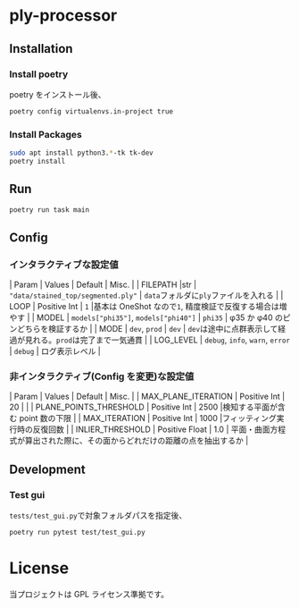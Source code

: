 # ply-processor

## Installation

### Install poetry

poetry をインストール後、

```sh
poetry config virtualenvs.in-project true
```

### Install Packages

```sh
sudo apt install python3.*-tk tk-dev
poetry install
```

## Run

```sh
poetry run task main
```

## Config

### インタラクティブな設定値

| Param | Values | Default | Misc. |
| FILEPATH |str | `"data/stained_top/segmented.ply"` | `data`フォルダに`ply`ファイルを入れる |
| LOOP | Positive Int | `1` |基本は OneShot なので`1`, 精度検証で反復する場合は増やす |
| MODEL | `models["phi35"]`, `models["phi40"]` | `phi35` | φ35 か φ40 のピンどちらを検証するか |
| MODE | `dev`, `prod` | `dev` | `dev`は途中に点群表示して経過が見れる。`prod`は完了まで一気通貫 |
| LOG_LEVEL | `debug`, `info`, `warn`, `error` | `debug` | ログ表示レベル |

### 非インタラクティブ(Config を変更)な設定値

| Param | Values | Default | Misc. |
| MAX_PLANE_ITERATION | Positive Int | 20 | |
| PLANE_POINTS_THRESHOLD | Positive Int | 2500 |検知する平面が含む point 数の下限 |
| MAX_ITERATION | Positive Int | 1000 |フィッティング実行時の反復回数 |
| INLIER_THRESHOLD | Positive Float | 1.0 | 平面・曲面方程式が算出された際に、その面からどれだけの距離の点を抽出するか |

## Development

### Test gui

`tests/test_gui.py`で対象フォルダパスを指定後、

```sh
poetry run pytest test/test_gui.py
```

# License

当プロジェクトは GPL ライセンス準拠です。
